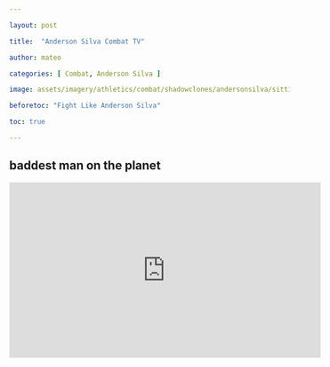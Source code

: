 ```yaml
---

layout: post

title:  "Anderson Silva Combat TV"

author: mateo

categories: [ Combat, Anderson Silva ]

image: assets/imagery/athletics/combat/shadowclones/andersonsilva/sitting.jpg

beforetoc: "Fight Like Anderson Silva"

toc: true

---
```




## baddest man on the planet


<iframe width="560" height="315" src="https://www.youtube.com/embed/Lhr--rE-1w4?si=eofwGVlheaMt0dfh" title="YouTube video player" frameborder="0" allow="accelerometer; autoplay; clipboard-write; encrypted-media; gyroscope; picture-in-picture; web-share" referrerpolicy="strict-origin-when-cross-origin" allowfullscreen></iframe>
